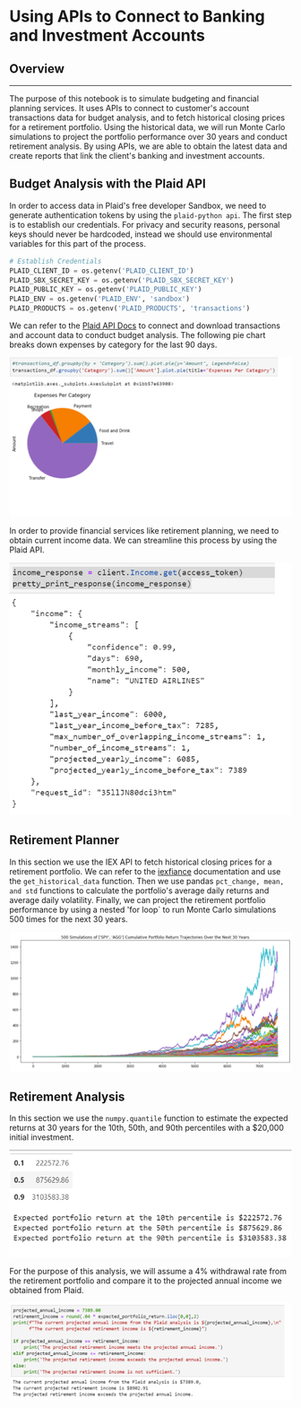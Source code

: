 # Using APIs to Connect to Banking and Investment Accounts
## Overview
--- 
The purpose of this notebook is to simulate budgeting and financial planning services. It uses APIs to connect to customer's account transactions data for budget analysis, and to fetch historical closing prices for a retirement portfolio. Using the historical data, we will run Monte Carlo simulations to project the portfolio performance over 30 years and conduct retirement analysis. By using APIs, we are able to obtain the latest data and create reports that link the client's banking and investment accounts. 
## Budget Analysis with the Plaid API
In order to access data in Plaid's free developer Sandbox, we need to generate authentication tokens by using the `plaid-python api`. The first step is to establish our credentials. For privacy and security reasons, personal keys should never be hardcoded, instead we should use environmental variables for this part of the process. 
```python 
# Establish Credentials
PLAID_CLIENT_ID = os.getenv('PLAID_CLIENT_ID')
PLAID_SBX_SECRET_KEY = os.getenv('PLAID_SBX_SECRET_KEY')
PLAID_PUBLIC_KEY = os.getenv('PLAID_PUBLIC_KEY')
PLAID_ENV = os.getenv('PLAID_ENV', 'sandbox')
PLAID_PRODUCTS = os.getenv('PLAID_PRODUCTS', 'transactions')
```
We can refer to the [Plaid API Docs](https://plaid.com/docs/) to connect and download transactions and account data to conduct budget analysis. The following pie chart breaks down expenses by category for the last 90 days. 

![expenses](screenshots/expenses_per_category.png)

In order to provide financial services like retirement planning, we need to obtain current income data. We can streamline this process by using the Plaid API. 

![income](screenshots/income_data.png)

## Retirement Planner
In this section we use the IEX API to fetch historical closing prices for a retirement portfolio. We can refer to the [iexfiance](https://addisonlynch.github.io/iexfinance/stable/stocks.html) documentation and use the `get_historical_data` function. Then we use pandas `pct_change, mean, and std` functions to calculate the portfolio's average daily returns and average daily volatility. Finally, we can project the retirement portfolio performance by using a nested 'for loop` to run Monte Carlo simulations 500 times for the next 30 years. 

![monte_carlo](screenshots/monte_carlo.png)

## Retirement Analysis
In this section we use the `numpy.quantile` function to estimate the expected returns at 30 years for the 10th, 50th, and 90th percentiles with a $20,000 initial investment. 

![Returns](screenshots/expected_returns.png)

For the purpose of this analysis, we will assume a 4% withdrawal rate from the retirement portfolio and compare it to the projected annual income we obtained from  Plaid. 

![analysis](screenshots/analysis.png)


